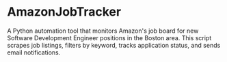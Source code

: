 # AmazonJobTracker
A Python automation tool that monitors Amazon's job board for new Software Development Engineer positions in the Boston area. This script scrapes job listings, filters by keyword, tracks application status, and sends email notifications.
